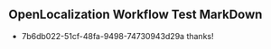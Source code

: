 ## OpenLocalization Workflow Test MarkDown
* 7b6db022-51cf-48fa-9498-74730943d29a thanks!

<!--HONumber=Aug16_HO4-->


